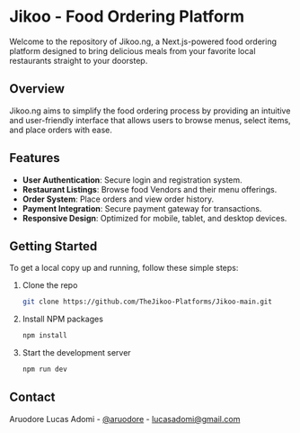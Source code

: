# Jikoo - Food Ordering Platform

Welcome to the repository of Jikoo.ng, a Next.js-powered food ordering platform designed to bring delicious meals from your favorite local restaurants straight to your doorstep.

## Overview

Jikoo.ng aims to simplify the food ordering process by providing an intuitive and user-friendly interface that allows users to browse menus, select items, and place orders with ease.

## Features

- **User Authentication**: Secure login and registration system.
- **Restaurant Listings**: Browse food Vendors and their menu offerings.
- **Order System**: Place orders and view order history.
- **Payment Integration**: Secure payment gateway for transactions.
- **Responsive Design**: Optimized for mobile, tablet, and desktop devices.

## Getting Started

To get a local copy up and running, follow these simple steps:

1. Clone the repo
   ```sh
   git clone https://github.com/TheJikoo-Platforms/Jikoo-main.git
   ```
2. Install NPM packages
   ```sh
   npm install
   ```
3. Start the development server
   ```sh
   npm run dev
   ```

## Contact

Aruodore Lucas Adomi - [@aruodore](https://twitter.com/aruodore) - lucasadomi@gmail.com

<!-- Project Link: [https://github.com/your_username_/Project-Name](https://github.com/your_username_/Project-Name) -->

